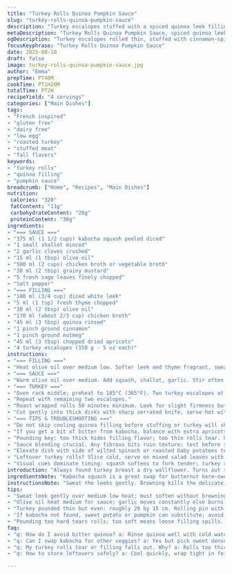 ```yaml
---
title: "Turkey Rolls Quinoa Pumpkin Sauce"
slug: "turkey-rolls-quinoa-pumpkin-sauce"
description: "Turkey escalopes stuffed with a spiced quinoa leek filling. Wrapped in foil, roasted. Served with a creamy puréed pumpkin sauce finished with grainy mustard. No nuts dairy gluten or eggs. Makes four servings. Cooking relies on texture and aroma not clocks. Changes: less quinoa, swapped butternut for kabocha squash, replaced cranberries with chopped dried apricots. Sauce enriched with fresh sage. Can swap chicken broth for vegetable if needed. Rolls flattened to a thinner rectangle, timing adjusted by 5 minutes each step. Simple, hearty, rustic flavors, aromatic spices brighten the dish."
metaDescription: "Turkey Rolls Quinoa Pumpkin Sauce, spiced quinoa leek stuffed escalopes roasted in foil, creamy kabocha pumpkin puree with grainy mustard finish. Rustic French inspired dish."
ogDescription: "Turkey escalopes rolled thin, stuffed with cinnamon-spiced quinoa & apricots. Roasted in foil, served with pumpkin mustard sauce. Rustic, hearty, and aromatic flavors."
focusKeyphrase: "Turkey Rolls Quinoa Pumpkin Sauce"
date: 2025-08-10
draft: false
image: turkey-rolls-quinoa-pumpkin-sauce.jpg
author: "Emma"
prepTime: PT40M
cookTime: PT1H20M
totalTime: PT2H
recipeYield: "4 servings"
categories: ["Main Dishes"]
tags:
- "French inspired"
- "gluten free"
- "dairy free"
- "low egg"
- "roasted turkey"
- "stuffed meat"
- "fall flavors"
keywords:
- "turkey rolls"
- "quinoa filling"
- "pumpkin sauce"
breadcrumb: ["Home", "Recipes", "Main Dishes"]
nutrition: 
 calories: "320"
 fatContent: "11g"
 carbohydrateContent: "28g"
 proteinContent: "30g"
ingredients:
- "=== SAUCE ==="
- "375 ml (1 1/2 cups) kabocha squash peeled diced"
- "1 small shallot minced"
- "2 garlic cloves crushed"
- "15 ml (1 tbsp) olive oil"
- "500 ml (2 cups) chicken broth or vegetable broth"
- "30 ml (2 tbsp) grainy mustard"
- "5 fresh sage leaves finely chopped"
- "Salt pepper"
- "=== FILLING ==="
- "180 ml (3/4 cup) diced white leek"
- "5 ml (1 tsp) fresh thyme chopped"
- "30 ml (2 tbsp) olive oil"
- "170 ml (about 2/3 cup) chicken broth"
- "45 ml (3 tbsp) quinoa rinsed"
- "1 pinch ground cinnamon"
- "1 pinch ground nutmeg"
- "45 ml (3 tbsp) chopped dried apricots"
- "4 turkey escalopes (150 g - 5 oz each)"
instructions:
- "=== FILLING ==="
- "Heat olive oil over medium low. Softer leek and thyme fragrant, sweat gently but do not brown; 4-5 minutes. Add broth, quinoa, cinnamon, nutmeg; bring to simmer. Cover, reduce heat low, gently bubble till quinoa swells and liquid absorbed; about 18-20 min. Check texture: no crunch, not mushy. Stir in apricots while still warm. Let cool while prepping sauce and turkey."
- "=== SAUCE ==="
- "Warm olive oil over medium. Add squash, shallot, garlic. Stir often; softening and aromatic around 7 min. Add chicken broth and sage. Simmer, uncovered till squash yields easily to fork and broth reduces slightly; roughly 22-25 min. Blend in batches to a glossy puree; add grainy mustard last for punch. Season with salt, pepper. Keep warm. If sauce too thick, add splash broth."
- "=== TURKEY ==="
- "Oven rack middle; preheat to 185°C (365°F). Two turkey escalopes at once between plastic wrap. Pound with rolling pin thin and even - 20 x 15 cm approx. Remove top plastic. Salt and pepper lightly. Spoon half filling along wider edge; shape into tight rolls about 20 cm long, 4 cm thick. Remove bottom plastic and transfer carefully to large sheet heavy aluminum foil. Wrap tightly, twist ends like candy wrappers. Arrange on baking sheet."
- "Repeat with remaining two escalopes."
- "Roast wrapped rolls 50 minutes minimum. Look for slight firmness but juicy to touch. Remove foil, roast exposed 5-7 min for extra browning and drying edges (watch closely; dries quickly). Rest rolls 5 minutes before slicing to keep juices locked."
- "Cut gently into thick disks with sharp serrated knife, serve hot with robust pumpkin-mustard sauce spooned over. Garnish optional: fresh thyme sprigs or microgreens."
- "=== TIPS & TROUBLESHOOTING ==="
- "Do not skip cooling quinoa filling before stuffing or turkey will shrink unevenly during roasting, causing tears. Quinoa cooked perfectly when grains slightly translucent and tails visible. Mushy filling means too much broth; dry means insufficient cooking or broth."
- "If you get a bit of bitter from kabocha, balance with extra apricots or a drizzle of honey in sauce. Can swap dried apricots with chopped dried figs or cherries. Garlic can burn fast; watch and stir frequently."
- "Pounding key: too thick hides filling flavor; too thin rolls tear. Use firm but gentle pressure. Foil wrapping seals moisture and traps steam, guaranteeing tender turkey without drying."
- "Sauce blending crucial. Any fibrous bits ruin texture; test before seasoning. Mustard added post-blend to avoid bitterness and preserve punch."
- "Elevate dish with side of wilted spinach or roasted baby potatoes tossed in rosemary and garlic."
- "Leftover turkey rolls? Slice cold, serve on mixed salad leaves with mustard vinaigrette."
- "Visual cues dominate timing: squash softens to fork tender; turkey rolls plump, not shriveled; quinoa fluffy but not wet. Smell garlic and thyme to know when to move to next step."
introduction: "Always found turkey breast a dry wallflower. Turns out stuffing with quinoa and a delicate mix of spices brings moisture and personality. Years back used butternut only; swapped to kabocha gives richer tone and less watery sauce. Using grainy mustard here—less harsh than Dijon solo, but packs a real umami punch in sauce. Tried lots combinations for stuffing dried fruit; apricots balance earthy spices perfectly, with cinnamon and nutmeg hinting at fall days. Wrap tightly in foil; trusts that steam traps juices. Don’t rush cooking; look for subtle smells and textures, not hips ticking clocks. Let rest after roasting; juices settle and slicing without rips becomes easy. Quinoa instead of rice, lighter but filling. That soft leek in filling melts, thyme whispers in background. Makes dinner feel thoughtful without stress."
ingredientsNote: "Kabocha squash is a great swap for butternut here—sweeter, less fibrous. If unavailable, use sweet potato or pumpkin. You want a veggie that purées easily and isn’t watery. Dried apricots add gentle sweetness and chew; dried figs or finely chopped tart cherries are good alternatives. Grainy mustard brings texture and milder spice than Dijon straight. Fresh sage brightens sauce in place of exclusively thyme, adding herbaceous note to squash. Quinoa rinsing is vital; removes saponin bitterness. Poireau (white leek) is traditional but can use a small yellow onion, though flavor changes slightly—leek’s sweetness is key. Olive oil preferably extra virgin, but light olive oil usable if you worry about overpowers sauce. Chicken broth acts as backbone flavor; vegetable broth is happily substituted for meat-free or lighter dish. Salt and pepper seasoning should be gradual—letting flavors peak after each major step."
instructionsNote: "Sweat the leeks gently. Browning kills the delicate flavor and leaves bitterness. Watch textures closely; leeks should be translucent and soft, not browned. Simmer quinoa with broth and spices uncovered mostly, but low enough to keep bubbles slow to avoid scorching bottom. Stirred a little once, no more, or risk clumping. After cooking, mix in chopped dried apricots off heat—hot quinoa will pull sweetness and soften fruit. For sauce, keep garlic moving in oil so it doesn’t burn bitter. Once squash is tender, puree immediately to avoid stringiness. Mustard incorporated last; must not cook vigorously to preserve its snap. When pounding the turkey, fragile muscle fibers can tear if too hard—go gentle but thorough. Notice roll texture as you shape—too loose means stuffing will fall when cooking. Foil wrap traps moisture but unwrap last few minutes for Maillard. Resting is a must—serving straight from oven loses juices immediately. Cut carefully with serrated knife or sharp chef’s. Watch the sauce consistency when reheating; thin with broth or water, do not dilute with cream or milk to keep dairy-free integrity."
tips:
- "Sweat leek gently over medium low heat; must soften without browning. Brown means bitter and ruins filling. Stir but no rush. Fragrance builds slowly. Quinoa simmers low till grains swell and liquid absorbed. Test texture often - no crunch, no mush. Add dried apricots while warm, they soften but don’t dissolve. Cooling filling before stuffing stops turkey shrinking unevenly, keeps rolls tight. Timing and texture more than clocks here."
- "Olive oil heat medium for sauce; garlic moves constantly else burns bitter. Shallots soften, squash tender about 22-25min simmer uncovered, broth reduces a bit. Blend in batches, texture glossy not stringy. Grainy mustard last, stirred cold keeps flavor punchy, not bitter or cooked off. Season salt pepper gradually after each stage, layering flavors, not one big splash."
- "Turkey pounded thin but even: roughly 20 by 15 cm. Rolling pin with plastic wrap top and bottom keeps clean and smooth surface. Salt and pepper lightly before spreading filling; too thick means tear risk when rolling. Shape tight rolls lengthwise, about 20cm long. Wrap foil candy wrapper style ends tight, traps steam. Roast covered 50 min for juiciness, then unwrap 5-7 min for browning edges, watch closely or dries fast. Rest 5 minutes to settle juices before slicing."
- "If kabocha not found, sweet potato or pumpkin can substitute; avoid watery vegetables, puree fails if too wet. Dried apricots balance spice and add chew. Figs or finely chopped tart cherries also work, slightly different sweet notes. Must rinse quinoa well, saponin bitterness otherwise noticeable. Use fresh sage in sauce for herbaceous brightness instead of only thyme, deepens aroma. Broth can be chicken or vegetable depending on diet or preference."
- "Pounding too hard tears rolls; too soft means loose filling spills. Use firm but gentle pressure. Wrap foil seals moisture, steam cooks evenly. Resting turkey keeps slices intact, no juice loss cutting hot. Blend sauce smooth, no fibrous bits – texture ruins mouthfeel. Reheat sauce with small splash broth if thickens; no cream or milk to keep dairy free intact. Watch garlic scent and thyme aroma for timing cues all through cooking."
faq:
- "q: How do I avoid bitter quinoa? a: Rinse quinoa well with cold water, rub grains under running flow. Saponin coating causes bitterness. Also simmer quinoa covered on low, slow bubbles, no scorching. Don’t over-stir, breaks grains, releases bitter notes."
- "q: Can I swap kabocha for other veggies? a: Yes but pick sweet dense squash or root. Sweet potato or pumpkin works fine if firm. Avoid watery types; puree too thin and watery ruins sauce texture. Taste changes too; kabocha richer. Adjust cooking time based on vegetable softness."
- "q: My turkey rolls tear or filling falls out. Why? a: Rolls too thick or pounding inconsistent. Use plastic wrap to pound evenly thin, about 1/4 inch thick. Fillings must cool first to prevent moisture loss. Roll tight but don’t overstuff. Foil wrap tight prevents drying and holds shape."
- "q: How to store leftovers safely? a: Cool quickly, wrap tight in foil or airtight containers. Refrigerate up to 3 days. Reheat gently in oven wrapped to keep moisture; microwave dries edges fast. Sauce separately reheated with splash broth keeps texture. Freeze if needed but slice before freezing best for even reheating."

---
```

